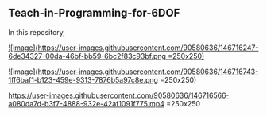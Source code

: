 ## Teach-in-Programming-for-6DOF
In this repository, 



[![image](https://user-images.githubusercontent.com/90580636/146716247-6de34327-00da-46bf-bb59-6bc2f83c93bf.png =250x250)](https://drive.google.com/file/d/1Jj9pPjrDcCJolud-DjOJNQA-P_LlzhYs/view?usp=sharing)


![image](https://user-images.githubusercontent.com/90580636/146716743-1ff6baf1-b123-459e-9313-7876b5a97c8e.png =250x250)



https://user-images.githubusercontent.com/90580636/146716566-a080da7d-b3f7-4888-932e-42af1091f775.mp4 =250x250

